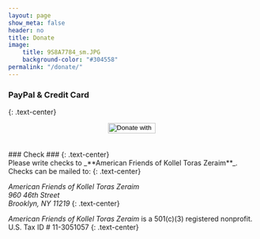 ```yaml
---
layout: page
show_meta: false
header: no
title: Donate
image:
    title: 9S8A7784_sm.JPG
    background-color: "#304558"
permalink: "/donate/"
---
```


### PayPal & Credit Card ###
{: .text-center}
<br>
<div style="text-align:center">
<form action="https://www.paypal.com/donate" method="post" target="_top">
<input type="hidden" name="hosted_button_id" value="ALUB5CRQ2RCK8" />
<input type="image" src="https://www.paypalobjects.com/en_US/i/btn/btn_donateCC_LG.gif" border="0" name="submit" title="PayPal - The safer, easier way to pay online!" alt="Donate with PayPal button" style="border: 0px none ; padding: 0px; width: 96px; height: 21px;" />
<img alt="" border="0" src="https://www.paypal.com/en_US/i/scr/pixel.gif" width="1" height="1" />
</form>
</div>
<br>     
### Check ###
{: .text-center}
<br>
Please write checks to _**American Friends of Kollel Toras Zeraim**_.<br>
Checks can be mailed to:
{: .text-center}

*American Friends of Kollel Toras Zeraim*<br>
*960 46th Street*<br>
*Brooklyn, NY 11219*
{: .text-center}

*American Friends of Kollel Toras Zeraim* is a 501(c)(3) registered nonprofit.<br>
U.S. Tax ID # 11-3051057
{: .text-center}


